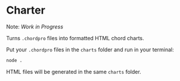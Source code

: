 # Charter

Note: _Work in Progress_

Turns `.chordpro` files into formatted HTML chord charts.

Put your `.chordpro` files in the `charts` folder and run in your terminal:

```sh
node .
```

HTML files will be generated in the same `charts` folder.
